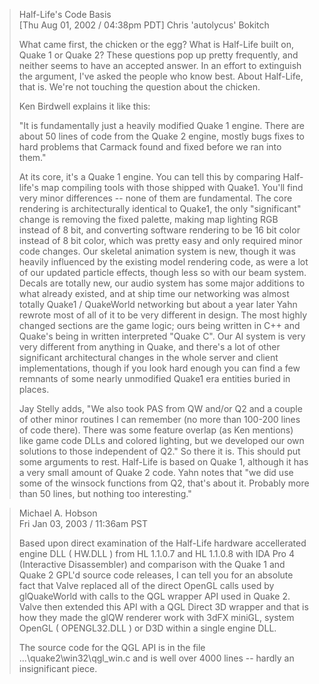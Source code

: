 >Half-Life's Code Basis  
>[Thu Aug 01, 2002 / 04:38pm PDT] Chris 'autolycus' Bokitch
>
>What came first, the chicken or the egg? What is Half-Life built on, Quake 1 or Quake 2? These questions pop up pretty frequently, and neither seems to have an accepted answer. In an effort to extinguish the argument, I've asked the people who know best. About Half-Life, that is. We're not touching the question about the chicken.
>
>Ken Birdwell explains it like this:
>
>"It is fundamentally just a heavily modified Quake 1 engine. There are about 50 lines of code from the Quake 2 engine, mostly bugs fixes to hard problems that Carmack found and fixed before we ran into them."
>
>At its core, it's a Quake 1 engine. You can tell this by comparing Half-life's map compiling tools with those shipped with Quake1. You'll find very minor differences -- none of them are fundamental. The core rendering is architecturally identical to Quake1, the only "significant" change is removing the fixed palette, making map lighting RGB instead of 8 bit, and converting software rendering to be 16 bit color instead of 8 bit color, which was pretty easy and only required minor code changes. Our skeletal animation system is new, though it was heavily influenced by the existing model rendering code, as were a lot of our updated particle effects, though less so with our beam system. Decals are totally new, our audio system has some major additions to what already existed, and at ship time our networking was almost totally Quake1 / QuakeWorld networking but about a year later Yahn rewrote most of all of it to be very different in design. The most highly changed sections are the game logic; ours being written in C++ and Quake's being in written interpreted "Quake C". Our AI system is very very different from anything in Quake, and there's a lot of other significant architectural changes in the whole server and client implementations, though if you look hard enough you can find a few remnants of some nearly unmodified Quake1 era entities buried in places.
>
>Jay Stelly adds, "We also took PAS from QW and/or Q2 and a couple of other minor routines I can remember (no more than 100-200 lines of code there). There was some feature overlap (as Ken mentions) like game code DLLs and colored lighting, but we developed our own solutions to those independent of Q2."
>So there it is. This should put some arguments to rest. Half-Life is based on Quake 1, although it has a very small amount of Quake 2 code. Yahn notes that "we did use some of the winsock functions from Q2, that's about it. Probably more than 50 lines, but nothing too interesting."

>Michael A. Hobson  
>Fri Jan 03, 2003 / 11:36am PST
>
>Based upon direct examination of the Half-Life hardware accellerated engine DLL ( HW.DLL ) from HL 1.1.0.7 and HL 1.1.0.8 with IDA Pro 4
>(Interactive Disassembler) and comparison with the Quake 1 and Quake 2 GPL'd source code releases, I can tell you for an absolute fact that
>Valve replaced all of the direct OpenGL calls used by glQuakeWorld with calls to the QGL wrapper API used in Quake 2. Valve then extended this API
>with a QGL Direct 3D wrapper and that is how they made the glQW renderer work with 3dFX miniGL, system OpenGL ( OPENGL32.DLL ) or D3D within a
>single engine DLL.
>
>The source code for the QGL API is in the file ...\quake2\win32\qgl_win.c and is well over 4000 lines -- hardly an insignificant piece.